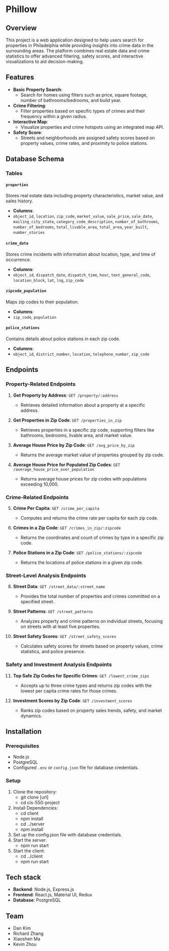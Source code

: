# Phillow

## Overview

This project is a web application designed to help users search for properties in Philadelphia while providing insights into crime data in the surrounding areas. The platform combines real estate data and crime statistics to offer advanced filtering, safety scores, and interactive visualizations to aid decision-making.

## Features

- **Basic Property Search**:
  - Search for homes using filters such as price, square footage, number of bathrooms/bedrooms, and build year.
- **Crime Filtering**:
  - Filter properties based on specific types of crimes and their frequency within a given radius.
- **Interactive Map**:
  - Visualize properties and crime hotspots using an integrated map API.
- **Safety Score**:
  - Streets and neighborhoods are assigned safety scores based on property values, crime rates, and proximity to police stations.

## Database Schema

### **Tables**

#### `properties`

Stores real estate data including property characteristics, market value, and sales history.

- **Columns**:
- `object_id`, `location`, `zip_code`, `market_value`, `sale_price`, `sale_date`, `mailing_city_state`, `category_code_description`, `number_of_bathrooms`, `number_of_bedrooms`, `total_livable_area`, `total_area`, `year_built`, `number_stories`

#### `crime_data`

Stores crime incidents with information about location, type, and time of occurrence.

- **Columns**:
- `object_id`, `dispatch_date`, `dispatch_time`, `hour`, `text_general_code`, `location_block`, `lat`, `lng`, `zip_code`

#### `zipcode_population`

Maps zip codes to their population.

- **Columns**:
- `zip_code`, `population`

#### `police_stations`

Contains details about police stations in each zip code.

- **Columns**:
- `object_id`, `district_number`, `location`, `telephone_number`, `zip_code`

## Endpoints

### **Property-Related Endpoints**

1. **Get Property by Address**: `GET /property/:address`

   - Retrieves detailed information about a property at a specific address.

2. **Get Properties in Zip Code**: `GET /properties_in_zip`

   - Retrieves properties in a specific zip code, supporting filters like bathrooms, bedrooms, livable area, and market value.

3. **Average House Price by Zip Code**: `GET /avg_price_by_zip`

   - Returns the average market value of properties grouped by zip code.

4. **Average House Price for Populated Zip Codes**: `GET /average_house_price_over_population`
   - Returns average house prices for zip codes with populations exceeding 10,000.

### **Crime-Related Endpoints**

5. **Crime Per Capita**: `GET /crime_per_capita`

   - Computes and returns the crime rate per capita for each zip code.

6. **Crimes in a Zip Code**: `GET /crimes_in_zip/:zipcode`

   - Returns the coordinates and count of crimes by type in a specific zip code.

7. **Police Stations in a Zip Code**: `GET /police_stations/:zipcode`
   - Returns the locations of police stations in a given zip code.

### **Street-Level Analysis Endpoints**

8. **Street Data**: `GET /street_data/:street_name`

   - Provides the total number of properties and crimes committed on a specified street.

9. **Street Patterns**: `GET /street_patterns`

   - Analyzes property and crime patterns on individual streets, focusing on streets with at least five properties.

10. **Street Safety Scores**: `GET /street_safety_scores`
    - Calculates safety scores for streets based on property values, crime statistics, and police presence.

### **Safety and Investment Analysis Endpoints**

11. **Top Safe Zip Codes for Specific Crimes**: `GET /lowest_crime_zips`

    - Accepts up to three crime types and returns zip codes with the lowest per capita crime rates for those crimes.

12. **Investment Scores by Zip Code**: `GET /investment_scores`
    - Ranks zip codes based on property sales trends, safety, and market dynamics.

## Installation

### **Prerequisites**

- Node.js
- PostgreSQL
- Configured `.env` or `config.json` file for database credentials.

### **Setup**

1. Clone the repository:
   - git clone [url]
   - cd cis-550-project
2. Install Dependencies:
   - cd client
   - npm install
   - cd ../server
   - npm install
3. Set up the config.json file with database credentials.
4. Start the server:
   - npm run start
5. Start the client:
   - cd ../client
   - npm run start

## Tech stack

- **Backend**: Node.js, Express.js
- **Frontend**: React.js, Material UI, Redux
- **Database**: PostgreSQL

## Team

- Dan Kim
- Richard Zhang
- Xiaoshen Ma
- Kevin Zhou
